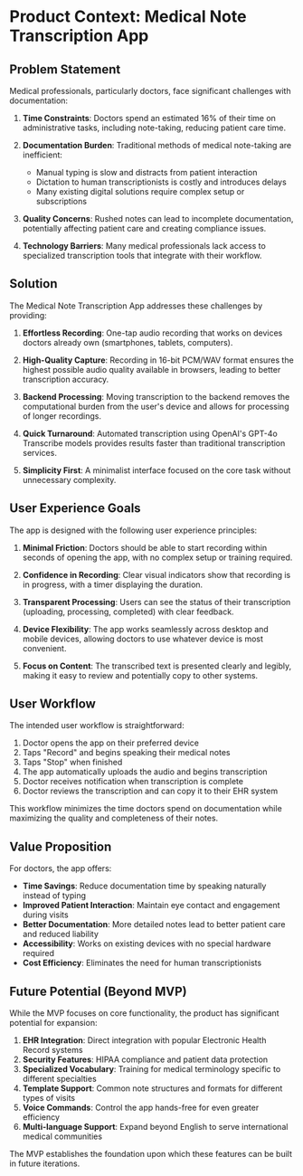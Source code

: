 # Product Context: Medical Note Transcription App

## Problem Statement

Medical professionals, particularly doctors, face significant challenges with documentation:

1. **Time Constraints**: Doctors spend an estimated 16% of their time on administrative tasks, including note-taking, reducing patient care time.

2. **Documentation Burden**: Traditional methods of medical note-taking are inefficient:
   - Manual typing is slow and distracts from patient interaction
   - Dictation to human transcriptionists is costly and introduces delays
   - Many existing digital solutions require complex setup or subscriptions

3. **Quality Concerns**: Rushed notes can lead to incomplete documentation, potentially affecting patient care and creating compliance issues.

4. **Technology Barriers**: Many medical professionals lack access to specialized transcription tools that integrate with their workflow.

## Solution

The Medical Note Transcription App addresses these challenges by providing:

1. **Effortless Recording**: One-tap audio recording that works on devices doctors already own (smartphones, tablets, computers).

2. **High-Quality Capture**: Recording in 16-bit PCM/WAV format ensures the highest possible audio quality available in browsers, leading to better transcription accuracy.

3. **Backend Processing**: Moving transcription to the backend removes the computational burden from the user's device and allows for processing of longer recordings.

4. **Quick Turnaround**: Automated transcription using OpenAI's GPT-4o Transcribe models provides results faster than traditional transcription services.

5. **Simplicity First**: A minimalist interface focused on the core task without unnecessary complexity.

## User Experience Goals

The app is designed with the following user experience principles:

1. **Minimal Friction**: Doctors should be able to start recording within seconds of opening the app, with no complex setup or training required.

2. **Confidence in Recording**: Clear visual indicators show that recording is in progress, with a timer displaying the duration.

3. **Transparent Processing**: Users can see the status of their transcription (uploading, processing, completed) with clear feedback.

4. **Device Flexibility**: The app works seamlessly across desktop and mobile devices, allowing doctors to use whatever device is most convenient.

5. **Focus on Content**: The transcribed text is presented clearly and legibly, making it easy to review and potentially copy to other systems.

## User Workflow

The intended user workflow is straightforward:

1. Doctor opens the app on their preferred device
2. Taps "Record" and begins speaking their medical notes
3. Taps "Stop" when finished
4. The app automatically uploads the audio and begins transcription
5. Doctor receives notification when transcription is complete
6. Doctor reviews the transcription and can copy it to their EHR system

This workflow minimizes the time doctors spend on documentation while maximizing the quality and completeness of their notes.

## Value Proposition

For doctors, the app offers:

- **Time Savings**: Reduce documentation time by speaking naturally instead of typing
- **Improved Patient Interaction**: Maintain eye contact and engagement during visits
- **Better Documentation**: More detailed notes lead to better patient care and reduced liability
- **Accessibility**: Works on existing devices with no special hardware required
- **Cost Efficiency**: Eliminates the need for human transcriptionists

## Future Potential (Beyond MVP)

While the MVP focuses on core functionality, the product has significant potential for expansion:

1. **EHR Integration**: Direct integration with popular Electronic Health Record systems
2. **Security Features**: HIPAA compliance and patient data protection
3. **Specialized Vocabulary**: Training for medical terminology specific to different specialties
4. **Template Support**: Common note structures and formats for different types of visits
5. **Voice Commands**: Control the app hands-free for even greater efficiency
6. **Multi-language Support**: Expand beyond English to serve international medical communities

The MVP establishes the foundation upon which these features can be built in future iterations.
